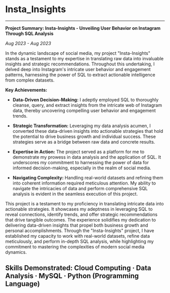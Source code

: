 # Insta_Insights

---
**Project Summary: Insta-Insights - Unveiling User Behavior on Instagram Through SQL Analysis**

*Aug 2023 - Aug 2023*

In the dynamic landscape of social media, my project "Insta-Insights" stands as a testament to my expertise in translating raw data into invaluable insights and strategic recommendations. Throughout this undertaking, I delved deep into Instagram's intricate user behavior and engagement patterns, harnessing the power of SQL to extract actionable intelligence from complex datasets. 

**Key Achievements:**

- **Data-Driven Decision-Making:** I adeptly employed SQL to thoroughly cleanse, query, and extract insights from the intricate web of Instagram data, thereby uncovering compelling user behavior and engagement trends.
  
- **Strategic Transformation:** Leveraging my data analysis acumen, I converted these data-driven insights into actionable strategies that hold the potential to drive business growth and individual success. These strategies serve as a bridge between raw data and concrete results.

- **Expertise in Action:** The project served as a platform for me to demonstrate my prowess in data analysis and the application of SQL. It underscores my commitment to harnessing the power of data for informed decision-making, especially in the realm of social media.

- **Navigating Complexity:** Handling real-world datasets and refining them into coherent information required meticulous attention. My ability to navigate the intricacies of data and perform comprehensive SQL analysis is evident in the seamless execution of this project.

This project is a testament to my proficiency in translating intricate data into actionable strategies. It showcases my adeptness in leveraging SQL to reveal connections, identify trends, and offer strategic recommendations that drive tangible outcomes. The experience solidifies my dedication to delivering data-driven insights that propel both business growth and personal accomplishments. Through the "Insta-Insights" project, I have established my capacity to work with real-world datasets, refine data meticulously, and perform in-depth SQL analysis, while highlighting my commitment to mastering the complexities of modern social media dynamics.

**Skills Demonstrated:** Cloud Computing · Data Analysis · MySQL · Python (Programming Language)
---
